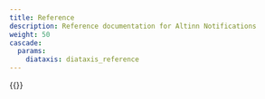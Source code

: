 ```yaml
---
title: Reference
description: Reference documentation for Altinn Notifications
weight: 50
cascade:
  params:
    diataxis: diataxis_reference
---
```


{{<children />}}